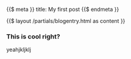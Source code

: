{{$ meta }}
title: My first post
{{$ endmeta }}

{{$ layout /partials/blogentry.html as content }}

### This is cool right?

yeahjkljklj
